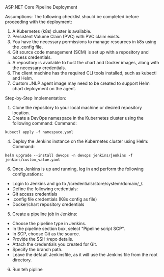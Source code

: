 ASP.NET Core Pipeline Deployment

Assumptions:
The following checklist should be completed before proceeding with the deployment:

1) A Kubernetes (k8s) cluster is available.
2) Persistent Volume Claim (PVC) with PVC claim exists.
3) You have the necessary permissions to manage resources in k8s using the .config file.
4) Git source code management (SCM) is set up with a repository and access credentials.
5) A repository is available to host the chart and Docker images, along with the necessary credentials.
6) The client machine has the required CLI tools installed, such as kubectl and Helm.
7) Custom JNLP agent image may need to be created to support Helm chart deployment on the agent.

Step-by-Step Implementation:

1) Clone the repository to your local machine or desired repository location.
2) Create a DevOps namespace in the Kubernetes cluster using the following command:
Command:

 ```kubectl apply -f namespace.yaml ```

4) Deploy the Jenkins instance on the Kubernetes cluster using Helm:
Command:

``` 
helm upgrade --install devops -n devops jenkins/jenkins -f jenkins/custom_value.yaml
```


6) Once Jenkins is up and running, log in and perform the following configurations:
- Login to Jenkins and go to <URL>//credentials/store/system/domain/_/.
- Define the following credentials:
- Git access credentials
- .config file credentials  (K8s config as file) 
- Docker/chart repository credentials
5) Create a pipeline job in Jenkins:
- Choose the pipeline type in Jenkins.
- In the pipeline section box, select "Pipeline script SCP".
- In SCP, choose Git as the source.
- Provide the SSH:/repo details.
- Attach the credentials you created for Git.
- Specify the branch path.
- Leave the default Jenkinsfile, as it will use the Jenkins file from the root directory.
6) Run teh pipline 

